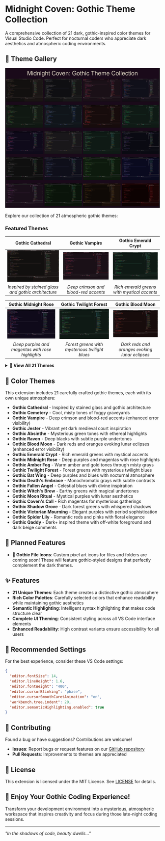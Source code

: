 # Midnight Coven: Gothic Theme Collection

A comprehensive collection of 21 dark, gothic-inspired color themes for Visual Studio Code. Perfect for nocturnal coders who appreciate dark aesthetics and atmospheric coding environments.

## 🎨 Theme Gallery

![All Themes Overview](images/gallery-overview.png)

Explore our collection of 21 atmospheric gothic themes:

### Featured Themes

| Gothic Cathedral | Gothic Vampire | Gothic Emerald Crypt |
|:---:|:---:|:---:|
| ![Gothic Cathedral](images/themes/gothic-cathedral.png) | ![Gothic Vampire](images/themes/gothic-vampire.png) | ![Gothic Emerald Crypt](images/themes/gothic-emerald-crypt.png) |
| *Inspired by stained glass and gothic architecture* | *Deep crimson and blood-red accents* | *Rich emerald greens with mystical accents* |

| Gothic Midnight Rose | Gothic Twilight Forest | Gothic Blood Moon |
|:---:|:---:|:---:|
| ![Gothic Midnight Rose](images/themes/gothic-midnight-rose.png) | ![Gothic Twilight Forest](images/themes/gothic-twilight-forest.png) | ![Gothic Blood Moon](images/themes/gothic-blood-moon.png) |
| *Deep purples and magentas with rose highlights* | *Forest greens with mysterious twilight blues* | *Dark reds and oranges evoking lunar eclipses* |

<details>
<summary><strong>📖 View All 21 Themes</strong></summary>

### Complete Collection

| Theme | Preview | Description |
|-------|:-------:|-------------|
| **Gothic Cathedral** | ![Gothic Cathedral](images/themes/gothic-cathedral.png) | Inspired by stained glass and gothic architecture |
| **Gothic Cemetery** | ![Gothic Cemetery](images/themes/gothic-cemetary.png) | Cool, misty tones of foggy graveyards |
| **Gothic Vampire** | ![Gothic Vampire](images/themes/gothic-vampire.png) | Deep crimson and blood-red accents (enhanced error visibility) |
| **Gothic Jester** | ![Gothic Jester](images/themes/gothic-jester.png) | Vibrant yet dark medieval court inspiration |
| **Gothic Absinthe** | ![Gothic Absinthe](images/themes/gothic-absinthe.png) | Mysterious green tones with ethereal highlights |
| **Gothic Raven** | ![Gothic Raven](images/themes/gothic-raven.png) | Deep blacks with subtle purple undertones |
| **Gothic Blood Moon** | ![Gothic Blood Moon](images/themes/gothic-blood-moon.png) | Dark reds and oranges evoking lunar eclipses (enhanced error visibility) |
| **Gothic Emerald Crypt** | ![Gothic Emerald Crypt](images/themes/gothic-emerald-crypt.png) | Rich emerald greens with mystical accents |
| **Gothic Midnight Rose** | ![Gothic Midnight Rose](images/themes/gothic-midnight-rose.png) | Deep purples and magentas with rose highlights |
| **Gothic Amber Fog** | ![Gothic Amber Fog](images/themes/gothic-amber-fog.png) | Warm amber and gold tones through misty grays |
| **Gothic Twilight Forest** | ![Gothic Twilight Forest](images/themes/gothic-twilight-forest.png) | Forest greens with mysterious twilight blues |
| **Gothic Bat Wing** | ![Gothic Bat Wing](images/themes/gothic-bat-wing.png) | Deep purples and blues with nocturnal atmosphere |
| **Gothic Death's Embrace** | ![Gothic Death's Embrace](images/themes/gothic-death-embrace.png) | Monochromatic grays with subtle contrasts |
| **Gothic Fallen Angel** | ![Gothic Fallen Angel](images/themes/gothic-fallen-angel.png) | Celestial blues with divine inspiration |
| **Gothic Witch's Brew** | ![Gothic Witch's Brew](images/themes/gothic-witch-brew.png) | Earthy greens with magical undertones |
| **Gothic Moon Ritual** | ![Gothic Moon Ritual](images/themes/gothic-moon-ritual.png) | Mystical purples with lunar aesthetics |
| **Gothic Coven's Call** | ![Gothic Coven's Call](images/themes/gothic-coven-call.png) | Rich magentas for mysterious gatherings |
| **Gothic Shadow Grove** | ![Gothic Shadow Grove](images/themes/gothic-shadow-grove.png) | Dark forest greens with whispered shadows |
| **Gothic Victorian Mourning** | ![Gothic Victorian Mourning](images/themes/gothic-victorian-mourning.png) | Elegant purples with period sophistication |
| **Gothic Spider Lily** | ![Gothic Spider Lily](images/themes/gothic-spider-lily.png) | Romantic reds and pinks with floral elegance |
| **Gothic Qaddy** | ![Gothic Qaddy](images/themes/gothic-qaddy.png) | Dark+ inspired theme with off-white foreground and dark beige comments |

</details>

## 🎨 Color Themes

This extension includes 21 carefully crafted gothic themes, each with its own unique atmosphere:

- **Gothic Cathedral** - Inspired by stained glass and gothic architecture
- **Gothic Cemetery** - Cool, misty tones of foggy graveyards
- **Gothic Vampire** - Deep crimson and blood-red accents (enhanced error visibility)
- **Gothic Jester** - Vibrant yet dark medieval court inspiration
- **Gothic Absinthe** - Mysterious green tones with ethereal highlights
- **Gothic Raven** - Deep blacks with subtle purple undertones
- **Gothic Blood Moon** - Dark reds and oranges evoking lunar eclipses (enhanced error visibility)
- **Gothic Emerald Crypt** - Rich emerald greens with mystical accents
- **Gothic Midnight Rose** - Deep purples and magentas with rose highlights
- **Gothic Amber Fog** - Warm amber and gold tones through misty grays
- **Gothic Twilight Forest** - Forest greens with mysterious twilight blues
- **Gothic Bat Wing** - Deep purples and blues with nocturnal atmosphere
- **Gothic Death's Embrace** - Monochromatic grays with subtle contrasts
- **Gothic Fallen Angel** - Celestial blues with divine inspiration
- **Gothic Witch's Brew** - Earthy greens with magical undertones
- **Gothic Moon Ritual** - Mystical purples with lunar aesthetics
- **Gothic Coven's Call** - Rich magentas for mysterious gatherings
- **Gothic Shadow Grove** - Dark forest greens with whispered shadows
- **Gothic Victorian Mourning** - Elegant purples with period sophistication
- **Gothic Spider Lily** - Romantic reds and pinks with floral elegance
- **Gothic Qaddy** - Dark+ inspired theme with off-white foreground and dark beige comments

## 🚀 Planned Features

- **🎯 Gothic File Icons**: Custom pixel art icons for files and folders are coming soon! These will feature gothic-styled designs that perfectly complement the dark themes.

## ✨ Features

- **21 Unique Themes**: Each theme creates a distinctive gothic atmosphere
- **Rich Color Palettes**: Carefully selected colors that enhance readability while maintaining gothic aesthetics
- **Semantic Highlighting**: Intelligent syntax highlighting that makes code structure clear
- **Complete UI Theming**: Consistent styling across all VS Code interface elements
- **Enhanced Readability**: High contrast variants ensure accessibility for all users


## 🔧 Recommended Settings

For the best experience, consider these VS Code settings:

```json
{
  "editor.fontSize": 14,
  "editor.lineHeight": 1.6,
  "editor.fontWeight": "400",
  "editor.cursorBlinking": "phase",
  "editor.cursorSmoothCaretAnimation": "on",
  "workbench.tree.indent": 20,
  "editor.semanticHighlighting.enabled": true
}
```

## 🤝 Contributing

Found a bug or have suggestions? Contributions are welcome!

- **Issues**: Report bugs or request features on our [GitHub repository](https://github.com/diyllan/midnight-coven-themes)
- **Pull Requests**: Improvements to themes are appreciated

## 📄 License

This extension is licensed under the MIT License. See [LICENSE](LICENSE) for details.

## 🌙 Enjoy Your Gothic Coding Experience!

Transform your development environment into a mysterious, atmospheric workspace that inspires creativity and focus during those late-night coding sessions.

---

*"In the shadows of code, beauty dwells..."*
